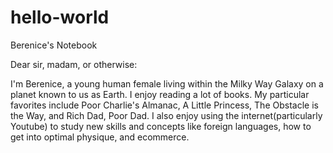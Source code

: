 # hello-world
Berenice's Notebook

Dear sir, madam, or otherwise:

I'm Berenice, a young human female living within the Milky Way Galaxy on a planet known to us as Earth. I enjoy reading a lot of books. My particular favorites include Poor Charlie's Almanac, A Little Princess, The Obstacle is the Way, and Rich Dad, Poor Dad. I also enjoy using the internet(particularly Youtube) to study new skills and concepts like foreign languages, how to get into optimal physique, and ecommerce. 
